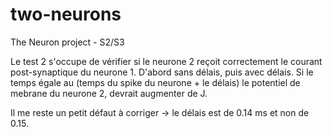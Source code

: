 # two-neurons
The Neuron project - S2/S3

Le test 2 s'occupe de vérifier si le neurone 2 reçoit correctement le courant post-synaptique du neurone 1. D'abord sans délais, puis avec délais. Si le temps égale au (temps du spike du neurone + le délais) le potentiel de mebrane du neurone 2, devrait augmenter de J.

Il me reste un petit défaut à corriger -> le délais est de 0.14 ms et non de 0.15. 

